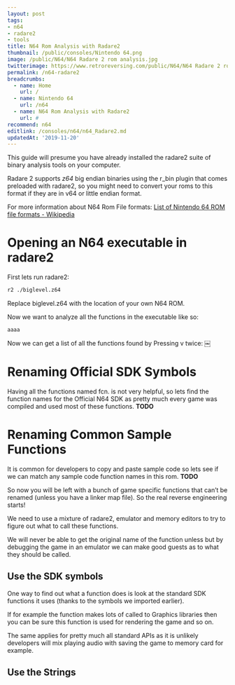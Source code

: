 ```yaml
---
layout: post
tags: 
- n64
- radare2
- tools
title: N64 Rom Analysis with Radare2 
thumbnail: /public/consoles/Nintendo 64.png
image: /public/N64/N64 Radare 2 rom analysis.jpg
twitterimage: https://www.retroreversing.com/public/N64/N64 Radare 2 rom analysis.jpg
permalink: /n64-radare2
breadcrumbs:
  - name: Home
    url: /
  - name: Nintendo 64
    url: /n64
  - name: N64 Rom Analysis with Radare2
    url: #
recommend: n64
editlink: /consoles/n64/n64_Radare2.md
updatedAt: '2019-11-20'
---
```

This guide will presume you have already installed the radare2 suite of binary analysis tools on your computer.

Radare 2 supports *z64* big endian binaries using the r_bin plugin that comes preloaded with radare2, so you might need to convert your roms to this format if they are in v64 or little endian format.

For more information about N64 Rom File formats: [List of Nintendo 64 ROM file formats - Wikipedia](https://en.wikipedia.org/wiki/List_of_Nintendo_64_ROM_file_formats)

# Opening an N64 executable in radare2
First lets run radare2:
```bash
r2 ./biglevel.z64
```

Replace biglevel.z64 with the location of your own  N64 ROM.

Now we want to analyze all the functions in the executable like so:
```
aaaa
```

Now we can get a list of all the functions found by Pressing v twice:
￼

# Renaming Official SDK Symbols
Having all the functions named fcn.<hex Location> is not very helpful, so lets find the function names for the Official N64 SDK as pretty much every game was compiled and used most of these functions.
**TODO**

# Renaming Common Sample Functions
It is common for developers to copy and paste sample code so lets see if we can match any sample code function names in this rom.
**TODO**

So now you will be left with a bunch of game specific functions that can’t be renamed (unless you have a linker map file). So the real reverse engineering starts!

We need to use a mixture of radare2, emulator and memory editors to try to figure out what to call these functions.

We will never be able to get the original name of the function unless but by debugging the game in an emulator we can make good guests as to what they should be called.

## Use the SDK symbols
One way to find out what a function does is look at the standard SDK functions it uses (thanks to the symbols we imported earlier).

If for example the function makes lots of called to Graphics libraries then you can be sure this function is used for rendering the game and so on.

The same applies for pretty much all standard APIs as it is unlikely developers will mix playing audio with saving the game to memory card for example.

## Use the Strings
